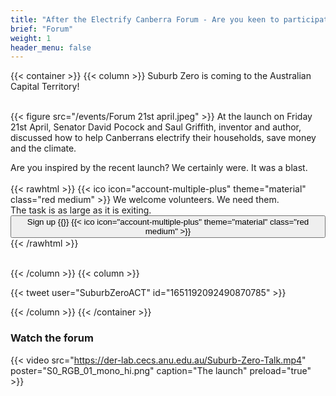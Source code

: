 ```yaml
---
title: "After the Electrify Canberra Forum - Are you keen to participate?"
brief: "Forum"
weight: 1
header_menu: false
--- 
```



 {{< container >}}
{{< column >}}
Suburb Zero is coming to the Australian Capital Territory! <br><br>

{{< figure src="/events/Forum 21st april.jpeg"   >}}
 At the launch on Friday 21st April, Senator David Pocock and Saul Griffith, inventor and author,  discussed how to help Canberrans electrify their households, save money and the climate.

 Are you inspired by the recent launch? We certainly were. It was a blast.  <br><br>
{{< rawhtml >}} 
 {{< ico icon="account-multiple-plus" theme="material" class="red medium" >}}
We welcome volunteers. We need them. <br>The task is as large as it is exiting.  <a href="https://www.surveymonkey.com/r/SZVolunteer"><button  >
   Sign up {{<ico notebook>}} {{< ico icon="account-multiple-plus" theme="material" class="red medium" >}}</button></a> 
 {{< /rawhtml >}}<br><br>


  

  
{{< /column >}}
{{< column >}}

   {{< tweet user="SuburbZeroACT" id="1651192092490870785" >}}
 
{{< /column >}}
{{< /container >}}

 
 ### Watch the forum
  
  
 
 {{< video src="https://der-lab.cecs.anu.edu.au/Suburb-Zero-Talk.mp4"   poster="S0_RGB_01_mono_hi.png"  caption="The  launch" preload="true"   >}}   
